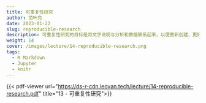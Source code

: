 ```yaml
---
title: 可重复性研究
author: 范叶亮
date: 2023-01-22
slug: reproducible-research
description: 可重复性研究的目标是将文字说明与分析和数据联系起来，以便重新创建、更好地理解和验证逻辑。
weight: 14
cover: /images/lecture/14-reproducible-research.png
tags:
  - R Markdown
  - Jupyter
  - knitr
---
```


{{< pdf-viewer url="https://ds-r-cdn.leovan.tech/lecture/14-reproducible-research.pdf" title="13 - 可重复性研究">}}
